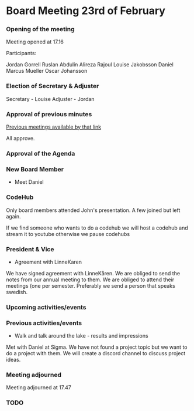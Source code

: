 # Board Meeting 23rd of February

### Opening of the meeting

Meeting opened at 17.16

Participants:

Jordan Gorrell
Ruslan Abdulin
Alireza Rajoul
Louise Jakobsson
Daniel 
Marcus Mueller
Oscar Johansson

### Election of Secretary & Adjuster

Secretary - Louise
Adjuster - Jordan

### Approval of previous minutes
[Previous meetings available by that link](https://github.com/Kodkollektivet/documents/blob/master/meetings/Meetings%202021/26012021_board_meeting.md)

All approve.

### Approval of the Agenda

### New Board Member
- Meet Daniel

### 
### CodeHub
Only board members attended John's presentation. A few joined but left again.

If we find someone who wants to do a codehub we will host a codehub and stream it to youtube otherwise we pause codehubs 



### President & Vice
* Agreement with LinneKaren

We have signed agreement with LinneKåren.
We are obliged to send the notes from our annual meeting to them. 
We are obliged to attend their meetings (one per semester. Preferably we send a person that speaks swedish. 

### Upcoming activities/events

### Previous activities/events
- Walk and talk around the lake - results and impressions

Met with Daniel at Sigma. We have not found a project topic but we want to do a project with them. We will create a discord channel to discuss project ideas. 

### 
### Meeting adjourned

Meeting adjourned at 17.47

### TODO